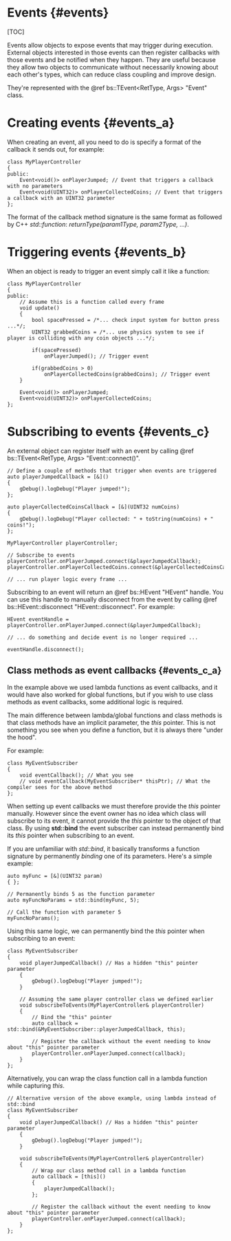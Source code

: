 Events						{#events}
===============
[TOC]

Events allow objects to expose events that may trigger during execution. External objects interested in those events can then register callbacks with those events and be notified when they happen. They are useful because they allow two objects to communicate without necessarily knowing about each other's types, which can reduce class coupling and improve design.

They're represented with the @ref bs::TEvent<RetType, Args> "Event" class.

# Creating events {#events_a}
When creating an event, all you need to do is specify a format of the callback it sends out, for example:
~~~~~~~~~~~~~{.cpp}
class MyPlayerController
{
public:
	Event<void()> onPlayerJumped; // Event that triggers a callback with no parameters
	Event<void(UINT32)> onPlayerCollectedCoins; // Event that triggers a callback with an UINT32 parameter
};
~~~~~~~~~~~~~

The format of the callback method signature is the same format as followed by C++ *std::function*: *returnType(param1Type, param2Type, ...)*. 

# Triggering events {#events_b}

When an object is ready to trigger an event simply call it like a function:
~~~~~~~~~~~~~{.cpp}
class MyPlayerController
{
public:
	// Assume this is a function called every frame
	void update()
	{
		bool spacePressed = /*... check input system for button press ...*/;
		UINT32 grabbedCoins = /*... use physics system to see if player is colliding with any coin objects ...*/;
		
		if(spacePressed)
			onPlayerJumped(); // Trigger event
			
		if(grabbedCoins > 0)
			onPlayerCollectedCoins(grabbedCoins); // Trigger event
	}

	Event<void()> onPlayerJumped;
	Event<void(UINT32)> onPlayerCollectedCoins;
};
~~~~~~~~~~~~~

# Subscribing to events {#events_c}

An external object can register itself with an event by calling @ref bs::TEvent<RetType, Args> "Event::connect()". 
~~~~~~~~~~~~~{.cpp}
// Define a couple of methods that trigger when events are triggered
auto playerJumpedCallback = [&]()
{
	gDebug().logDebug("Player jumped!");
};

auto playerCollectedCoinsCallback = [&](UINT32 numCoins)
{
	gDebug().logDebug("Player collected: " + toString(numCoins) + " coins!");
};

MyPlayerController playerController;

// Subscribe to events
playerController.onPlayerJumped.connect(&playerJumpedCallback);
playerController.onPlayerCollectedCoins.connect(&playerCollectedCoinsCallback);

// ... run player logic every frame ...
~~~~~~~~~~~~~

Subscribing to an event will return an @ref bs::HEvent "HEvent" handle. You can use this handle to manually disconnect from the event by calling @ref bs::HEvent::disconnect "HEvent::disconnect". For example:

~~~~~~~~~~~~~{.cpp}
HEvent eventHandle = playerController.onPlayerJumped.connect(&playerJumpedCallback);

// ... do something and decide event is no longer required ...

eventHandle.disconnect();
~~~~~~~~~~~~~

## Class methods as event callbacks {#events_c_a}
In the example above we used lambda functions as event callbacks, and it would have also worked for global functions, but if you wish to use class methods as event callbacks, some additional logic is required. 

The main difference between lambda/global functions and class methods is that class methods have an implicit parameter, the *this* pointer. This is not something you see when you define a function, but it is always there "under the hood".

For example:
~~~~~~~~~~~~~{.cpp}
class MyEventSubscriber
{
	void eventCallback(); // What you see
	// void eventCallback(MyEventSubscriber* thisPtr); // What the compiler sees for the above method
};
~~~~~~~~~~~~~

When setting up event callbacks we must therefore provide the *this* pointer manually. However since the event owner has no idea which class will subscribe to its event, it cannot provide the *this* pointer to the object of that class. By using **std::bind** the event subscriber can instead permanently bind its *this* pointer when subscribing to an event.

If you are unfamiliar with *std::bind*, it basically transforms a function signature by permanently *binding* one of its parameters. Here's a simple example:
~~~~~~~~~~~~~{.cpp}
auto myFunc = [&](UINT32 param)
{ };

// Permanently binds 5 as the function parameter
auto myFuncNoParams = std::bind(myFunc, 5);

// Call the function with parameter 5
myFuncNoParams();
~~~~~~~~~~~~~

Using this same logic, we can permanently bind the *this* pointer when subscribing to an event:
~~~~~~~~~~~~~{.cpp}
class MyEventSubscriber
{
	void playerJumpedCallback() // Has a hidden "this" pointer parameter
	{
		gDebug().logDebug("Player jumped!");
	}
	
	// Assuming the same player controller class we defined earlier
	void subscribeToEvents(MyPlayerController& playerController)
	{
		// Bind the "this" pointer
		auto callback = std::bind(&MyEventSubscriber::playerJumpedCallback, this);
	
		// Register the callback without the event needing to know about "this" pointer parameter
		playerController.onPlayerJumped.connect(callback);
	}
};
~~~~~~~~~~~~~

Alternatively, you can wrap the class function call in a lambda function while capturing *this*.
~~~~~~~~~~~~~{.cpp}
// Alternative version of the above example, using lambda instead of std::bind
class MyEventSubscriber
{
	void playerJumpedCallback() // Has a hidden "this" pointer parameter
	{
		gDebug().logDebug("Player jumped!");
	}
	
	void subscribeToEvents(MyPlayerController& playerController)
	{
		// Wrap our class method call in a lambda function
		auto callback = [this]()
		{
			playerJumpedCallback();
		};
		
		// Register the callback without the event needing to know about "this" pointer parameter
		playerController.onPlayerJumped.connect(callback);
	}
};
~~~~~~~~~~~~~
